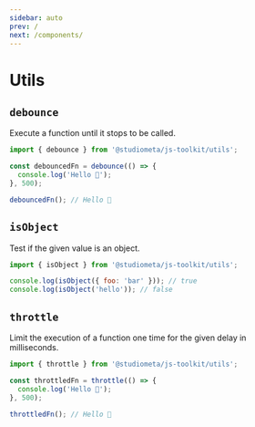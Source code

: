 ```yaml
---
sidebar: auto
prev: /
next: /components/
---
```


# Utils

## `debounce`

Execute a function until it stops to be called.

```js
import { debounce } from '@studiometa/js-toolkit/utils';

const debouncedFn = debounce(() => {
  console.log('Hello 👋');
}, 500);

debouncedFn(); // Hello 👋
```

## `isObject`

Test if the given value is an object.

```js
import { isObject } from '@studiometa/js-toolkit/utils';

console.log(isObject({ foo: 'bar' })); // true
console.log(isObject('hello')); // false
```

## `throttle`

Limit the execution of a function one time for the given delay in milliseconds.

```js
import { throttle } from '@studiometa/js-toolkit/utils';

const throttledFn = throttle(() => {
  console.log('Hello 👋');
}, 500);

throttledFn(); // Hello 👋
```


